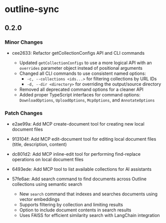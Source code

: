 # outline-sync

## 0.2.0

### Minor Changes

- cee2633: Refactor getCollectionConfigs API and CLI commands

  - Updated `getCollectionConfigs` to use a more logical API with an `overrides` parameter object instead of positional arguments
  - Changed all CLI commands to use consistent named options:
    - `-c, --collections <ids...>` for filtering collections by URL IDs
    - `-d, --dir <directory>` for overriding the output/source directory
  - Removed all deprecated command options for a cleaner API
  - Added proper TypeScript interfaces for command options: `DownloadOptions`, `UploadOptions`, `McpOptions`, and `AnnotateOptions`

### Patch Changes

- e2ae99a: Add MCP create-document tool for creating new local document files
- 913104f: Add MCP edit-document tool for editing local document files (title, description, content)
- dc801d2: Add MCP inline-edit tool for performing find-replace operations on local document files
- 6493ede: Add MCP tool to list available collections for AI assistants
- 57fe6ae: Add search command to find documents across Outline collections using semantic search

  - New `search` command that indexes and searches documents using vector embeddings
  - Supports filtering by collection and limiting results
  - Option to include document contents in search results
  - Uses FAISS for efficient similarity search with LangChain integration
